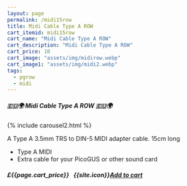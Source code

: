 ```yaml
---
layout: page
permalink: /midi15row
title: Midi Cable Type A ROW
cart_itemid: midi15row
cart_name: "Midi Cable Type A ROW"
cart_description: "Midi Cable Type A ROW"
cart_price: 10
cart_image: "assets/img/midirow.webp"
cart_image1: "assets/img/midi2.webp"
tags: 
  - pgrow
  - midi
---
```


##### 🇪🇺🌍 Midi Cable Type A ROW 🇪🇺🌍

{% include carousel2.html %}

A Type A 3.5mm TRS to DIN-5 MIDI adapter cable. 15cm long

* Type A MIDI
* Extra cable for your PicoGUS or other sound card

##### £{{page.cart_price}} &nbsp; {{site.icon}}[Add to cart](/cart#{{page.cart_itemid}})